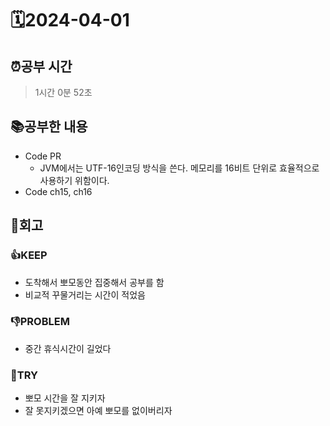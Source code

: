 # 🗓️2024-04-01
## ⏰공부 시간
> 1시간 0분 52초
## 📚공부한 내용
* Code PR
  * JVM에서는 UTF-16인코딩 방식을 쓴다. 메모리를 16비트 단위로 효율적으로 사용하기 위함이다.
* Code ch15, ch16

## 💭회고
### 👍KEEP
* 도착해서 뽀모동안 집중해서 공부를 함
* 비교적 꾸물거리는 시간이 적었음
### 👎PROBLEM
* 중간 휴식시간이 길었다
### 🤔TRY
* 뽀모 시간을 잘 지키자
* 잘 못지키겠으면 아예 뽀모를 없이버리자

